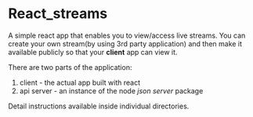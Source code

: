 # React_streams
A simple react app that enables you to view/access live streams. You can create your own stream(by using 3rd party application) and then make it available publicly
so that your **client** app can view it.

There are two parts of the application:
1. client - the actual app built with react
2. api server - an instance of the node *json server* package

Detail instructions available inside individual directories.
